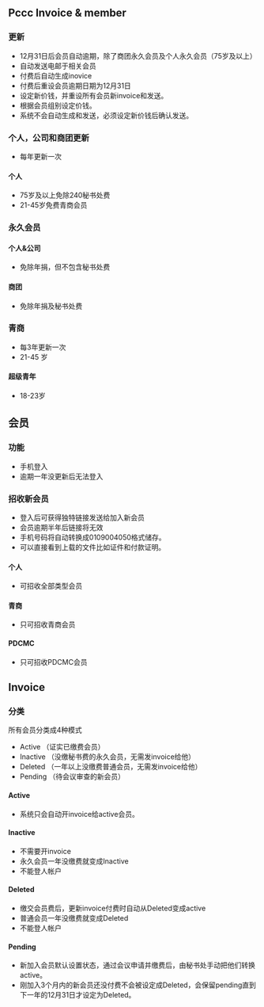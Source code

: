## Pccc Invoice & member
### 更新
- 12月31日后会员自动逾期，除了商团永久会员及个人永久会员（75岁及以上）
- 自动发送电邮于相关会员
- 付费后自动生成inovice
- 付费后重设会员逾期日期为12月31日
- 设定新价钱，并重设所有会员新invoice和发送。
- 根据会员组别设定价钱。
- 系统不会自动生成和发送，必须设定新价钱后确认发送。

 ### 个人，公司和商团更新
 - 每年更新一次

 #### 个人
 - 75岁及以上免除240秘书处费
 - 21-45岁免费青商会员

 ### 永久会员
 #### 个人&公司
 - 免除年捐，但不包含秘书处费

 #### 商团
 - 免除年捐及秘书处费

 ### 青商
 - 每3年更新一次
 - 21-45 岁

 #### 超级青年
 - 18-23岁

## 会员
### 功能
- 手机登入
- 逾期一年没更新后无法登入


### 招收新会员
- 登入后可获得独特链接发送给加入新会员
- 会员逾期半年后链接将无效
- 手机号码将自动转换成0109004050格式储存。
- 可以直接看到上载的文件比如证件和付款证明。

 #### 个人
 - 可招收全部类型会员

 #### 青商
 - 只可招收青商会员
 #### PDCMC
 - 只可招收PDCMC会员


## Invoice
### 分类
所有会员分类成4种模式
- Active （证实已缴费会员）
- Inactive （没缴秘书费的永久会员，无需发invoice给他）
- Deleted （一年以上没缴费普通会员，无需发invoice给他）
- Pending （待会议审查的新会员）


#### Active
- 系统只会自动开invoice给active会员。


#### Inactive
- 不需要开invoice
- 永久会员一年没缴费就变成Inactive
- 不能登人帐户

#### Deleted
- 缴交会员费后，更新invoice付费时自动从Deleted变成active
- 普通会员一年没缴费就变成Deleted
- 不能登人帐户


#### Pending
- ⁠新加入会员默认设置状态，通过会议申请并缴费后，由秘书处手动把他们转换active。
- 刚加入3个月内的新会员还没付费不会被设定成Deleted，会保留pending直到下一年的12月31日才设定为Deleted。
